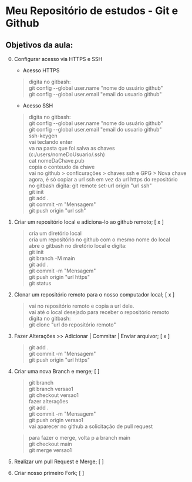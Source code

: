 # Meu Repositório de estudos - Git e Github

## Objetivos da aula:

0. Configurar acesso via HTTPS e SSH
   - Acesso HTTPS
   > digita no gitbash:  
   > git config --global user.name "nome do usuário github"  
   > git config --global user.email "email do usuario github"

   - Acesso SSH
   > digita no gitbash:  
   > git config --global user.name "nome do usuário github"  
   > git config --global user.email "email do usuario github"  
   > ssh-keygen  
   > vai teclando enter  
   > va na pasta que foi salva as chaves (c:/users/nomeDoUsuario/.ssh)  
   > cat nomeDaChave.pub  
   > copia o conteudo da chave  
   > vai no github > conficurações > chaves ssh e GPG > Nova chave  
   > agora, é só copiar a url ssh em vez da url https do repositório  
   > no gitbash digita: git remote set-url origin "url ssh"  
   > git init  
   > git add .  
   > git commit -m "Mensagem"  
   > git push origin "url ssh"

1. Criar um repositório local e adiciona-lo ao github remoto; [ x ]
   > cria um diretório local  
   > cria um repositório no github com o mesmo nome do local  
   > abre o gitbash no diretório local e digita:  
   > git init  
   > git branch -M main  
   > git add .  
   > git commit -m "Mensagem"  
   > git push origin "url https"  
   > git status

2. Clonar um repositório remoto para o nosso computador local; [ x ]
   > vai no repositório remoto e copia a url dele.  
   > vai até o local desejado para receber o repositório remoto  
   > digita no gitbash:  
   > git clone "url do repositório remoto"

3. Fazer Alterações >> Adicionar | Commitar | Enviar arquivor; [ x ]
   > git add .  
   > git commit -m "Mensagem"  
   > git push origin "url https"

4. Criar uma nova Branch e merge; [ ]
   > git branch  
   > git branch versao1  
   > git checkout versao1  
   > fazer alterações  
   > git add .  
   > git commit -m "Mensagem"  
   > git push origin versao1  
   > vai aparecer no github a solicitação de pull request  
     
    > para fazer o merge, volta p a branch main  
    > git checkout main  
    > git merge versao1
5. Realizar um pull Request e Merge; [ ]
6. Criar nosso primeiro Fork; [ ]
